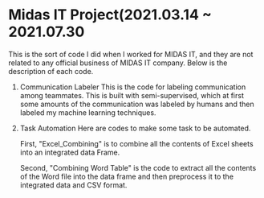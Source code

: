 # Midas IT Project(2021.03.14 ~ 2021.07.30
This is the sort of code I did when I worked for MIDAS IT, and they are not related to any official business of MIDAS IT company.
Below is the description of each code.

1) Communication Labeler
   This is the code for labeling communication among teammates. This is built with semi-supervised, which at first some amounts of the communication was labeled by humans and then labeled my machine learning techniques.

2) Task Automation
   Here are  codes to make some task to be automated.
   
   First, "Excel_Combining" is to combine all the contents of Excel sheets into an integrated data Frame.
   
   Second, "Combining Word Table" is the code to extract all the contents of the Word file into the data frame and then preprocess it to the integrated data and CSV format.

